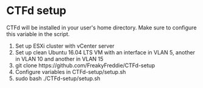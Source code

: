 # CTFd setup
<p>CTFd will be installed in your user's home directory. Make sure to configure this variable in the script.</p>
<ol>
	<li>Set up ESXi cluster with vCenter server</li>
	<li>Set up clean Ubuntu 16.04 LTS VM with an interface in VLAN 5, another in VLAN 10 and another in VLAN 15</li>
	<li>git clone https://github.com/FreakyFreddie/CTFd-setup</li>
	<li>Configure variables in CTFd-setup/setup.sh</li>
	<li>sudo bash ./CTFd-setup/setup.sh</li>
</ol>